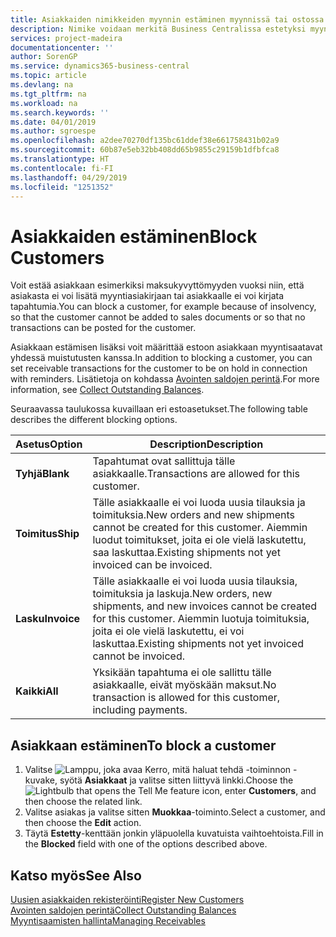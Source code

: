 ```yaml
---
title: Asiakkaiden nimikkeiden myynnin estäminen myynnissä tai ostossa
description: Nimike voidaan merkitä Business Centralissa estetyksi myynnin tai oston osalta tai kaikkia tarkoituksia varten.
services: project-madeira
documentationcenter: ''
author: SorenGP
ms.service: dynamics365-business-central
ms.topic: article
ms.devlang: na
ms.tgt_pltfrm: na
ms.workload: na
ms.search.keywords: ''
ms.date: 04/01/2019
ms.author: sgroespe
ms.openlocfilehash: a2dee70270df135bc61ddef38e661758431b02a9
ms.sourcegitcommit: 60b87e5eb32bb408dd65b9855c29159b1dfbfca8
ms.translationtype: HT
ms.contentlocale: fi-FI
ms.lasthandoff: 04/29/2019
ms.locfileid: "1251352"
---
```

# <a name="block-customers"></a><span data-ttu-id="2be6d-103">Asiakkaiden estäminen</span><span class="sxs-lookup"><span data-stu-id="2be6d-103">Block Customers</span></span>
<span data-ttu-id="2be6d-104">Voit estää asiakkaan esimerkiksi maksukyvyttömyyden vuoksi niin, että asiakasta ei voi lisätä myyntiasiakirjaan tai asiakkaalle ei voi kirjata tapahtumia.</span><span class="sxs-lookup"><span data-stu-id="2be6d-104">You can block a customer, for example because of insolvency, so that the customer cannot be added to sales documents or so that no transactions can be posted for the customer.</span></span>

<span data-ttu-id="2be6d-105">Asiakkaan estämisen lisäksi voit määrittää estoon asiakkaan myyntisaatavat yhdessä muistutusten kanssa.</span><span class="sxs-lookup"><span data-stu-id="2be6d-105">In addition to blocking a customer, you can set receivable transactions for the customer to be on hold in connection with reminders.</span></span> <span data-ttu-id="2be6d-106">Lisätietoja on kohdassa [Avointen saldojen perintä](receivables-collect-outstanding-balances.md).</span><span class="sxs-lookup"><span data-stu-id="2be6d-106">For more information, see [Collect Outstanding Balances](receivables-collect-outstanding-balances.md).</span></span>   

<span data-ttu-id="2be6d-107">Seuraavassa taulukossa kuvaillaan eri estoasetukset.</span><span class="sxs-lookup"><span data-stu-id="2be6d-107">The following table describes the different blocking options.</span></span>  

|<span data-ttu-id="2be6d-108">Asetus</span><span class="sxs-lookup"><span data-stu-id="2be6d-108">Option</span></span>|<span data-ttu-id="2be6d-109">Description</span><span class="sxs-lookup"><span data-stu-id="2be6d-109">Description</span></span>|  
|--------------------|------------|  
|<span data-ttu-id="2be6d-110">**Tyhjä**</span><span class="sxs-lookup"><span data-stu-id="2be6d-110">**Blank**</span></span>|<span data-ttu-id="2be6d-111">Tapahtumat ovat sallittuja tälle asiakkaalle.</span><span class="sxs-lookup"><span data-stu-id="2be6d-111">Transactions are allowed for this customer.</span></span>|
|<span data-ttu-id="2be6d-112">**Toimitus**</span><span class="sxs-lookup"><span data-stu-id="2be6d-112">**Ship**</span></span>|<span data-ttu-id="2be6d-113">Tälle asiakkaalle ei voi luoda uusia tilauksia ja toimituksia.</span><span class="sxs-lookup"><span data-stu-id="2be6d-113">New orders and new shipments cannot be created for this customer.</span></span> <span data-ttu-id="2be6d-114">Aiemmin luodut toimitukset, joita ei ole vielä laskutettu, saa laskuttaa.</span><span class="sxs-lookup"><span data-stu-id="2be6d-114">Existing shipments not yet invoiced can be invoiced.</span></span>|  
|<span data-ttu-id="2be6d-115">**Lasku**</span><span class="sxs-lookup"><span data-stu-id="2be6d-115">**Invoice**</span></span>|<span data-ttu-id="2be6d-116">Tälle asiakkaalle ei voi luoda uusia tilauksia, toimituksia ja laskuja.</span><span class="sxs-lookup"><span data-stu-id="2be6d-116">New orders, new shipments, and new invoices cannot be created for this customer.</span></span> <span data-ttu-id="2be6d-117">Aiemmin luotuja toimituksia, joita ei ole vielä laskutettu, ei voi laskuttaa.</span><span class="sxs-lookup"><span data-stu-id="2be6d-117">Existing shipments not yet invoiced cannot be invoiced.</span></span>|  
|<span data-ttu-id="2be6d-118">**Kaikki**</span><span class="sxs-lookup"><span data-stu-id="2be6d-118">**All**</span></span>|<span data-ttu-id="2be6d-119">Yksikään tapahtuma ei ole sallittu tälle asiakkaalle, eivät myöskään maksut.</span><span class="sxs-lookup"><span data-stu-id="2be6d-119">No transaction is allowed for this customer, including payments.</span></span>|  

## <a name="to-block-a-customer"></a><span data-ttu-id="2be6d-120">Asiakkaan estäminen</span><span class="sxs-lookup"><span data-stu-id="2be6d-120">To block a customer</span></span>  
1. <span data-ttu-id="2be6d-121">Valitse ![Lamppu, joka avaa Kerro, mitä haluat tehdä -toiminnon](media/ui-search/search_small.png "Kerro, mitä haluat tehdä") -kuvake, syötä **Asiakkaat** ja valitse sitten liittyvä linkki.</span><span class="sxs-lookup"><span data-stu-id="2be6d-121">Choose the ![Lightbulb that opens the Tell Me feature](media/ui-search/search_small.png "Tell me what you want to do") icon, enter **Customers**, and then choose the related link.</span></span>
2. <span data-ttu-id="2be6d-122">Valitse asiakas ja valitse sitten **Muokkaa**-toiminto.</span><span class="sxs-lookup"><span data-stu-id="2be6d-122">Select a customer, and then choose the **Edit** action.</span></span>
3. <span data-ttu-id="2be6d-123">Täytä **Estetty**-kenttään jonkin yläpuolella kuvatuista vaihtoehtoista.</span><span class="sxs-lookup"><span data-stu-id="2be6d-123">Fill in the **Blocked** field with one of the options described above.</span></span>

## <a name="see-also"></a><span data-ttu-id="2be6d-124">Katso myös</span><span class="sxs-lookup"><span data-stu-id="2be6d-124">See Also</span></span>  
[<span data-ttu-id="2be6d-125">Uusien asiakkaiden rekisteröinti</span><span class="sxs-lookup"><span data-stu-id="2be6d-125">Register New Customers</span></span>](sales-how-register-new-customers.md)  
[<span data-ttu-id="2be6d-126">Avointen saldojen perintä</span><span class="sxs-lookup"><span data-stu-id="2be6d-126">Collect Outstanding Balances</span></span>](receivables-collect-outstanding-balances.md)  
[<span data-ttu-id="2be6d-127">Myyntisaamisten hallinta</span><span class="sxs-lookup"><span data-stu-id="2be6d-127">Managing Receivables</span></span>](receivables-manage-receivables.md)  
